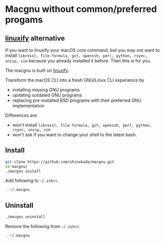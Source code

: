 # Macgnu without common/preferred progams

## [linuxify](https://github.com/fabiomaia/linuxify) alternative

If you want to linuxify your macOS core command, but you may not want to install `libressl, file-formula, git, openssh, perl, python, rsync, unzip, vim` because you already installed it before. Then this is for you.

The macgnu is built on [linuxify](https://github.com/fabiomaia/linuxify):

Transform the macOS CLI into a fresh GNU/Linux CLI experience by

- installing missing GNU programs
- updating outdated GNU programs
- replacing pre-installed BSD programs with their preferred GNU implementation

Differences are:

- won't install `libressl, file-formula, git, openssh, perl, python, rsync, unzip, vim`
- won't ask if you want to change your shell to the latest bash.

## Install

```bash
git clone https://github.com/shinokada/macgnu.git
cd macgnu/
./macgnu install
```

Add following to `~/.zshrc`.

```zsh
. ~/.macgnu
```

## Uninstall

```bash
./macgnu uninstall
```

Remove the following from `~/.zshrc`.

```zsh
. ~/.macgnu
```
